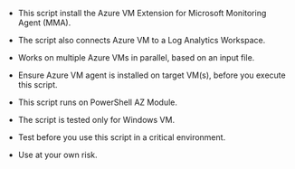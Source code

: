 - This script install the Azure VM Extension for Microsoft Monitoring Agent (MMA).

- The script also connects Azure VM to a Log Analytics Workspace.

- Works on multiple Azure VMs in parallel, based on an input file.

- Ensure Azure VM agent is installed on target VM(s), before you execute this script.

- This script runs on PowerShell AZ Module.

- The script is tested only for Windows VM.

- Test before you use this script in a critical environment.

- Use at your own risk.
